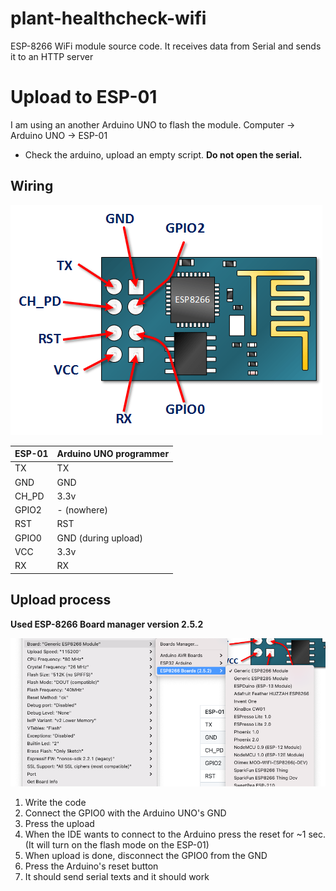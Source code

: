 # plant-healthcheck-wifi
ESP-8266 WiFi module source code. It receives data from Serial and sends it to an HTTP server

# Upload to ESP-01
 
I am using an another Arduino UNO to flash the module.
Computer -> Arduino UNO -> ESP-01

- Check the arduino, upload an empty script. **Do not open the serial.**

## Wiring

![ESP-01 pinout](https://github.com/sylank/plant-healthcheck-wifi/blob/master/media/FM2OIKDJVMNNXEX.png)

| ESP-01       | Arduino UNO programmer |
| ----------- | ----------- |
| TX      | TX       |
| GND   | GND        |
| CH_PD   | 3.3v        |
| GPIO2   | - (nowhere)        |
| RST   | RST        |
| GPIO0   | GND (during upload)        |
| VCC   | 3.3v        |
| RX   | RX        |

## Upload process
**Used ESP-8266 Board manager version 2.5.2**

![ESP-01 pinout](https://github.com/sylank/plant-healthcheck-wifi/blob/master/media/programmer.png)

1. Write the code
1. Connect the GPIO0 with the Arduino UNO's GND
1. Press the upload
1. When the IDE wants to connect to the Arduino press the reset for ~1 sec. (It will turn on the flash mode on the ESP-01)
1. When upload is done, disconnect the GPIO0 from the GND
1. Press the Arduino's reset button 
1. It should send serial texts and it should work
